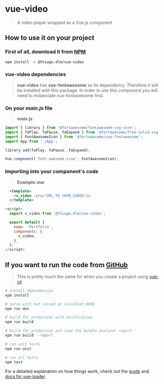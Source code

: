 # vue-video

> A video player wrapped as a Vue.js component

## How to use it on your project

### First of all, download it from [NPM](https://www.npmjs.com/package/@thiago.dlm/vue-video)
```bash
npm install -s @thiago.dlm/vue-video
```

### vue-video dependencies
>**vue-video** has **vue-fontawesome** as its dependency. Therefore it will be installed with this package. In order to use this component you will need to instanciate vue-fontawesome first.

### On your _main.js_ file
> **main.js**

```javascript
import { library } from '@fortawesome/fontawesome-svg-core';
import { faPlay, faPause, faExpand } from '@fortawesome/free-solid-svg-icons';
import { FontAwesomeIcon } from '@fortawesome/vue-fontawesome';
import App from './App';

library.add(faPlay, faPause, faExpand);

Vue.component('font-awesome-icon', FontAwesomeIcon);
```

### Importing into your component's code

> **Example.vue**
```html
  <template>
    <v_video :src="URL_TO_YOUR_VIDEO"/>
  </template>
```
```javascript
<script>
  import v_video from '@thiago.dlm/vue-video';

  export default {
    name: 'Portfolio',
    components: {
      v_video,
    },
  };
</script>

```

## If you want to run the code from [GitHub](https://github.com/ThiagoDella/v-video)

> This is pretty much the same for when you create a project using [vue-cli](https://vuejs.org/v2/guide/installation.html)

``` bash
# install dependencies
npm install

# serve with hot reload at localhost:8080
npm run dev

# build for production with minification
npm run build

# build for production and view the bundle analyzer report
npm run build --report

# run unit tests
npm run unit

# run all tests
npm test
```

For a detailed explanation on how things work, check out the [guide](http://vuejs-templates.github.io/webpack/) and [docs for vue-loader](http://vuejs.github.io/vue-loader).
